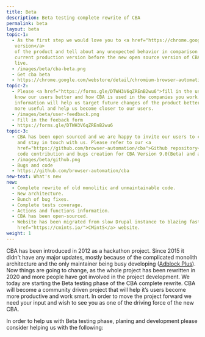 ```yaml
---
title: Beta
description: Beta testing complete rewrite of CBA
permalink: beta
layout: beta
topic-1: 
  - As the first step we would love you to <a href="https://chrome.google.com/webstore/detail/chromium-browser-automati/hmgbhkpkdcbhmniaidjjfbpilnbohabl">try out the Beta
   version</a>
   of the product and tell about any unexpected behavior in comparison to the
   current production version before the new open source version of CBA goes
   live.
  - /images/beta/cba-beta.png
  - Get cba beta
  - https://chrome.google.com/webstore/detail/chromium-browser-automati/hmgbhkpkdcbhmniaidjjfbpilnbohabl
topic-2: 
  - Please <a href="https://forms.gle/DTWH3V6qZREnB2wu6">fill in the user survey</a> so we
   know our users better and how CBA is used in the companies you work. That
   information will help us target future changes of the product better, make it
   more useful and help us become closer to our users.
  - /images/beta/user-feedback.png
  - Fill in the feeback form
  - https://forms.gle/DTWH3V6qZREnB2wu6
topic-3: 
  - CBA has been open sourced and we are happy to invite our users to contribute
    and stay in touch with us. Please refer to our <a
    href="https://github.com/browser-automation/cba">Github repository</a> for
    code contribution and bugs creation for CBA Version 9.0(Beta) and above.
  - /images/beta/github.png
  - Bugs and code
  - https://github.com/browser-automation/cba
new-text: What's new
new:
  - Complete rewrite of old monolitic and unmaintainable code.
  - New architecture.
  - Bunch of bug fixes.
  - Complete tests coverage.
  - Actions and functions information.
  - CBA has been open-sourced.
  - Website has been migrated from slow Drupal instance to blazing fast <a
    href="https://cmints.io/">CMintS</a> website.
weight: 1
---
```


CBA has been introduced in 2012 as a hackathon project. Since 2015 it didn't
have any major updates, mostly because of the complicated monolith architecture
and the only maintainer being busy developing ([Adblock
Plus](https://adblockplus.org/)). Now things are going to change, as the whole
project has been rewritten in 2020 and more people have got involved in the
project development. We today are starting the Beta testing phase of the CBA
complete rewrite. CBA will become a community driven project that will help it’s
users become more productive and work smart. In order to move the project
forward we need your input and wish to see you as one of the driving force of
the new CBA.

In order to help us with Beta testing phase, planing and development please
consider helping us with the following:
